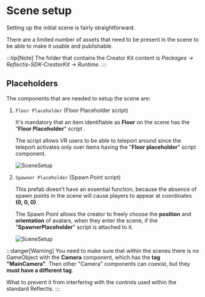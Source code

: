 ﻿---
sidebar_position: 3
---

# Scene setup
Setting up the initial scene is fairly straightforward. 

There are a limited number of assets that need to be present in the scene to be able to make it usable and publishable.

:::tip[Note]
The folder that contains the Creator Kit content is *Packages → Reflectis-SDK-CreatorKit → Runtime*.
:::

## Placeholders
The components that are needed to setup the scene are:

1. ```Floor Placeholder``` (Floor Placeholder script) 

	It's mandatory that an item identifiable as **Floor** on the scene has the "**Floor Placeholder**" script	. 

	The script allows VR users to be able to teleport around since the teleport activates only over items having the "**Floor placeholder**" script component.

	![SceneSetup](/img/scenesetup_1.png)

2. ```Spawner Placeholder``` (Spawn Point script)

	This prefab doesn’t have an essential function, because the absence of spawn points in the scene will cause players to appear at coordinates **(0, 0, 0)**		. 

	The Spawn Point allows the creator to freely choose the **position** and **orientation** of avatars, when they enter the scene, if the "**SpawnerPlaceholder**" script is attached to it.

	![SceneSetup](/img/scenesetup_2.png)

:::danger[Warning]
You need to make sure that within the scenes there is no GameObject with the **Camera** component, which has the **tag "MainCamera"**. 
Then other "Camera" components can coexist, but they **must have a different tag**. 

What to prevent it from interfering with the controls used within the standard Reflectis.
:::
